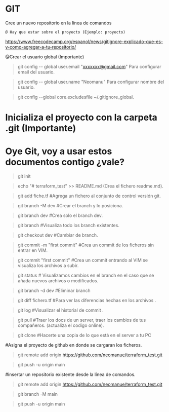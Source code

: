 # GIT

Cree un nuevo repositorio en la línea de comandos

	Ø Hay que estar sobre el proyecto (Ejemplo: proyecto)



https://www.freecodecamp.org/espanol/news/gitignore-explicado-que-es-y-como-agregar-a-tu-repositorio/


@Crear el usuario global (Importante)

> git config -- global user.email "xxxxxxx@gmail.com" Para configurar email del usuario.
 
> git config -- global user.name "Neomanu" Para configurar nombre del usuario.
 
> git config --global core.excludesfile ~/.gitignore_global.

# Inicializa el proyecto con la carpeta .git (Importante) 
# Oye Git, voy a usar estos documentos contigo ¿vale? 

> git init  

> echo "# terraform_test" >> README.md (Crea el fichero readme.md).

> git add fiche.tf #Agrega un fichero al conjunto de control versión git. 

> git branch -M dev #Crear el branch y lo posiciona.

> git branch dev #Crea solo el branch dev.

> git branch #Visualiza todo los branch existentes.

> git checkout dev #Cambiar de branch. 

> git commit -m "first commit"    #Crea un commit de los ficheros sin entrar en VIM.

> git commit "first commit" #Crea un commit entrando al VIM se visualiza los archivos a subir. 

> git status # Visualizamos cambios en el branch en el caso que se añada nuevos archivos o modificados.  

> git branch -d dev  #Eliminar branch 

> git diff fichero.tf #Para ver las diferencias hechas en los archivos .

> git log #Visualizar el historial de commit .

> git pull #Traer los docs de un server, traer los cambios de tus compañeros. (actualiza el codigo online).

>git clone #Hacerte una copia de lo que está en el server a tu PC 

#Asigna el proyecto de github en donde se cargaran los ficheros.
> git remote add origin https://github.com/neomanue/terraform_test.git

> git push -u origin main

#insertar un repositorio existente desde la línea de comandos.
> git remote add origin https://github.com/neomanue/terraform_test.git

> git branch -M main

> git push -u origin main

